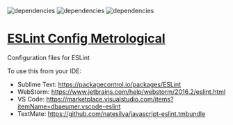 ![dependencies](https://david-dm.org/metrological/eslint-config-metrological.svg)
![dependencies](https://david-dm.org/metrological/eslint-config-metrological/peer-status.svg)
![dependencies](https://david-dm.org/metrological/eslint-config-metrological/optional-status.svg)

# [ESLint Config Metrological](https://git.io/eslint-config-metrological "ESLint Config Metrological")
Configuration files for ESLint

To use this from your IDE:
- Sublime Text: https://packagecontrol.io/packages/ESLint
- WebStorm: https://www.jetbrains.com/help/webstorm/2016.2/eslint.html
- VS Code: https://marketplace.visualstudio.com/items?itemName=dbaeumer.vscode-eslint
- TextMate: https://github.com/natesilva/javascript-eslint.tmbundle
